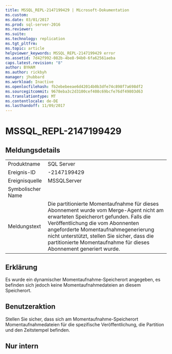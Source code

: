 ```yaml
---
title: MSSQL_REPL-2147199429 | Microsoft-Dokumentation
ms.custom: 
ms.date: 03/01/2017
ms.prod: sql-server-2016
ms.reviewer: 
ms.suite: 
ms.technology: replication
ms.tgt_pltfrm: 
ms.topic: article
helpviewer_keywords: MSSQL_REPL-2147199429 error
ms.assetid: 7d42f992-082b-4be8-94b0-6fa62561aeba
caps.latest.revision: "8"
author: BYHAM
ms.author: rickbyh
manager: jhubbard
ms.workload: Inactive
ms.openlocfilehash: fb2ebebeeae6d42014b0b3dfe74c898f7a698df2
ms.sourcegitcommit: 9678eba3c2d3100cef408c69bcfe76df49803d63
ms.translationtype: MT
ms.contentlocale: de-DE
ms.lasthandoff: 11/09/2017
---
```

# <a name="mssqlrepl-2147199429"></a>MSSQL_REPL-2147199429
    
## <a name="message-details"></a>Meldungsdetails  
  
|||  
|-|-|  
|Produktname|SQL Server|  
|Ereignis-ID|-2147199429|  
|Ereignisquelle|MSSQLServer|  
|Symbolischer Name||  
|Meldungstext|Die partitionierte Momentaufnahme für dieses Abonnement wurde vom Merge-Agent nicht am erwarteten Speicherort gefunden. Falls die Veröffentlichung die vom Abonnenten angeforderte Momentaufnahmegenerierung nicht unterstützt, stellen Sie sicher, dass die partitionierte Momentaufnahme für dieses Abonnement generiert wurde.|  
  
## <a name="explanation"></a>Erklärung  
 Es wurde ein dynamischer Momentaufnahme-Speicherort angegeben, es befinden sich jedoch keine Momentaufnahmedateien an diesem Speicherort.  
  
## <a name="user-action"></a>Benutzeraktion  
 Stellen Sie sicher, dass sich am Momentaufnahme-Speicherort Momentaufnahmedateien für die spezifische Veröffentlichung, die Partition und den Zeitstempel befinden.  
  
## <a name="internal-only"></a>Nur intern  
  
